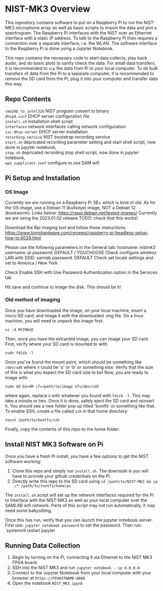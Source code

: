# NIST-MK3 Overview
This repository contains software to put on a Raspberry Pi to run the NIST-MK3 microphone array as well as basic scripts to import the data and plot a spectrogram.
The Raspberry Pi interfaces with the NIST over an Ethernet interface with a static IP address. To talk to the Raspberry Pi then requires a connection over a separate interface, i.e. the WLAN.
The software interface to the Raspberry Pi is done using a Jupyter Notebook. 

This repo contains the necessary code to start data collects, play back audio, and do basic plots to sanity check the data.
For small data transfers, it is recommended to `scp` the data from Pi to your local computer.
To do bulk transfers of data from the Pi to a separate computer, it is recommended to remove the SD card from the Pi, plug it into your computer and transfer data this way.

## Repo Contents
`cma24b_to_intel32b` NIST program convert to binary <br>
`dhcpd.conf` DHCP server configuration file <br>
`install.sh` installation shell script <br>
`interfaces` network interfaces calling network configuration <br>
`isc-dhcp-server` DHCP server installation <br>
`recording.service` NIST bootstrap recording service <br>
`start.sh` depricated recording parameter setting and start shell script, now done in jupyter notebook, <br>
`stop.sh` depricated recording stop shell script, now done in jupyter notebook, <br>
`wpa_supplicant.conf` configure to use SAM wifi <br>

## Pi Setup and Installation
### OS Image
Currently we are running on a Raspberry Pi 3B+ which is kind of old. As for the OS image, use a Debian 11 (bullseye) image, NOT a Debian 12 (bookworm). Links below:
https://raspi.debian.net/tested-images/
Currently we are using the 2023.01.02	release TODO: check that this works!

Download the Rpi imaging tool and follow these instructions:
https://www.tomshardware.com/reviews/raspberry-pi-headless-setup-how-to,6028.html

Please use the following parameters in the General tab:
hostname: nistmk3
username: pi
password: DEFAULT / YOUCHOOSE
Check configure wireless LAN with
SSID: samlab
password: DEFAULT
Check set locale settings and set to America / New York

Check Enable SSH with Use Password Authentication option in the Services tab

Hit save and continue to image the disk. This should be it! 

### Old method of imaging
Once you have downloaded the image, on your local machine, insert a micro SD card, and image it with the downloaded .img file. On a linux machine, you will need to unpack the image first:

`xz -d MYIMAGE `

Then, once you have the extracted image, you can image your SD card. First, verify where your SD card is mounted to with:

`sudo fdisk -l`

Once you've found the mount point, which should be something like `/dev/sdX` where `X` could be 'a' or 'b' or something else. Verify that the size of this is what you expect the SD card size to be! Now, you are ready to image with:

`sudo dd bs=4M if=/path/to/image of=/dev/sdX`

where again, replace `X` with whatever you found with `fdisk -l`. This may take a minute or two. Once it is done, safely eject the SD card and reinsert it. You should see a new folder pop up titled 'bootfs' or something like that. To enable SSH, create a file called `ssh` in that home directory:

`touch /path/to/bootfs/ssh`

Finally, copy the contents of this repo to the home folder:

## Install NIST MK3 Software on Pi
Once you have a fresh Pi install, you have a few options to get the NIST software working:

1. Clone this repo and simply run `install.sh`. The downside is you will have to provide your github credentials on the Pi.
2. Directly write this repo to the SD card using `cd /path/to/NIST-MK3 && cp ./* /path/to/rootfs/home/pi`

The `install.sh` script will set up the network interfaces required for the Pi to interface with the NIST-MK3 as well  as your local computer over the SAMLAB wifi network.
Parts of this script may not run automatically, it may need some babysitting.

Once this has run, verify that you can launch the jupyter notebook server. First use:
`jupyter notebook password`
to set the password.
Then run:
`systemctl restart jupyter
## Running Data Collection
1. Begin by turning on the Pi, connecting it via Ethernet to the NIST MK3 FPGA board.
2. SSH into the NIST MK3 and run `jupyter notebook --ip 0.0.0.0`
3. Connect to the Jupyter Notebook from your local computer with your browser at `https://PIHOSTNAME:8888`
4. Open the notebook `NIST_MK3.ipynb`
